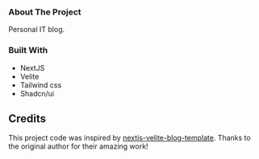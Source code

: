### About The Project

Personal IT blog.

### Built With

- NextJS
- Velite
- Tailwind css
- Shadcn/ui

## Credits

This project code was inspired by [nextjs-velite-blog-template](nextjs-velite-blog-template). Thanks to the original author for their amazing work!
